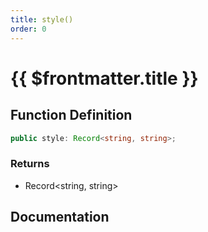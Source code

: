 ```yaml
---
title: style()
order: 0
---
```


# {{ $frontmatter.title }}

## Function Definition

```ts
public style: Record<string, string>;
```

### Returns

* Record\<string, string\>

## Documentation

<!--@include: ./parts/style.md-->
